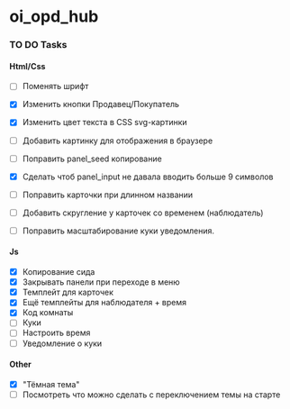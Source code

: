 # oi_opd_hub
### TO DO Tasks

#### Html/Css
- [ ] Поменять шрифт
- [X] Изменить кнопки Продавец/Покупатель
- [X] Изменить цвет текста в CSS svg-картинки  
- [ ] Добавить картинку для отображения в браузере
- [ ] Поправить panel_seed копирование
- [X] Сделать чтоб panel_input не давала вводить больше 9 символов
- [ ] Поправить карточки при длинном названии
- [ ] Добавить скругление у карточек со временем (наблюдатель)
- [ ] Поправить масштабирование куки уведомления.


#### Js
- [X] Копирование сида
- [X] Закрывать панели при переходе в меню
- [X] Темплейт для карточек
- [X] Ещё темплейты для наблюдателя + время  
- [X] Код комнаты
- [ ] Куки
- [ ] Настроить время
- [ ] Уведомление о куки

#### Other
- [X] "Тёмная тема"
- [ ] Посмотреть что можно сделать с переключением темы на старте